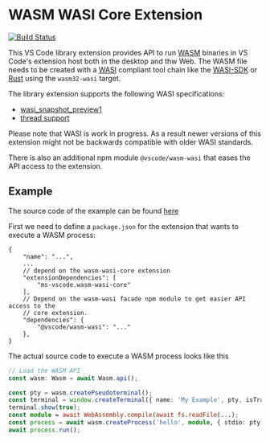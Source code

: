 # WASM WASI Core Extension

[![Build Status](https://dev.azure.com/vscode/vscode-wasm/_apis/build/status/microsoft.vscode-wasm?branchName=main)](https://dev.azure.com/vscode/vscode-wasm/_build/latest?definitionId=47&branchName=main)

This VS Code library extension provides API to run [WASM](https://webassembly.org/) binaries in VS Code's extension host both in the desktop and thw Web. The WASM file needs to be created with a [WASI](https://github.com/WebAssembly/WASI) compliant tool chain like the [WASI-SDK](https://github.com/WebAssembly/wasi-sdk) or [Rust](https://www.rust-lang.org/) using the `wasm32-wasi` target.

The library extension supports the following WASI specifications:

- [wasi_snapshot_preview1](https://github.com/WebAssembly/WASI/blob/snapshot-01/phases/snapshot/docs.md)
- [thread support](https://github.com/WebAssembly/wasi-threads)

Please note that WASI is work in progress. As a result newer versions of this extension might not be backwards compatible with older WASI standards.

There is also an additional npm module `@vscode/wasm-wasi` that eases the API access to the extension.

## Example

The source code of the example can be found [here](https://github.com/microsoft/vscode-wasi/blob/dbaeumer/expected-baboon-red/wasm-wasi/example/package.json)

First we need to define a `package.json` for the extension that wants to execute a WASM process:

```jsonc
{
	"name": "...",
	...
	// depend on the wasm-wasi-core extension
	"extensionDependencies": [
		"ms-vscode.wasm-wasi-core"
	],
	// Depend on the wasm-wasi facade npm module to get easier API access to the
	// core extension.
	"dependencies": {
		"@vscode/wasm-wasi": "..."
	},
}
```

The actual source code to execute a WASM process looks like this

```typescript
// Load the WASM API
const wasm: Wasm = await Wasm.api();

const pty = wasm.createPseudoterminal();
const terminal = window.createTerminal({ name: 'My Example', pty, isTransient: true });
terminal.show(true);
const module = await WebAssembly.compile(await fs.readFile(...);
const process = await wasm.createProcess('hello', module, { stdio: pty.stdio });
await process.run();
```